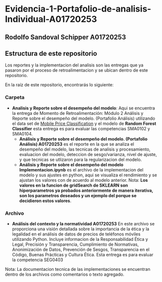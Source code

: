 # Evidencia-1-Portafolio-de-analisis-Individual-A01720253

## Rodolfo Sandoval Schipper A01720253

## Estructura de este repositorio

Los reportes y la implementacion del analisis son las entregas que ya pasaron por el proceso de retroalimentacion y se ubican dentro de este repositorio.

En la raíz de este repositorio, encontrarás lo siguiente:

### Carpeta
- **Analisis y Reporte sobre el desempeño del modelo**: Aqui se encuentra la entrega de Momento de Retroalimentación: Módulo 2 Análisis y Reporte sobre el desempeño del modelo. (Portafolio Análisis) utilizando el data set de [Mobile Price Classification](https://www.kaggle.com/datasets/iabhishekofficial/mobile-price-classification?select=train.csv) y el modelo de **Random Forest Classifier** esta entrega es para evaluar las competencias SMA0102 y SMA0104.
    - **Análisis y Reporte sobre el desempeño del modelo. (Portafolio Análisis) A01720253** es el reporte en la que se analiza el desempeño del modelo, las tecnicas de analisis y procesamiento, evaluacion del modelo, deteccion de sesgo/varianza, nivel de ajuste, y que tecnicas se utlizaron para la regularizacion del modelo.
    - **Análisis y Reporte sobre el desempeño del modelo Implementacion.ipynb** es el archivo de la implementacion del modelo y sus ajustes en python, aqui se visualiza el rendimiento y se ajustan los valores con de acuerdo al modelo anterior. Nota: **Los valores en la funcion de gridSearch de SKLEARN son hiperparametros ya probados anteriormente de manera iterativa, son los parametros deseados y un ejemplo del porque se decidieron estos valores**.

### Archivo
- **Análisis del contexto y la normatividad A01720253** En este archivo se proporciona una visión detallada sobre la importancia de la ética y la legalidad en el análisis de datos de precios de teléfonos móviles utilizando Python. Incluye informacion de la Responsabilidad Ética y Legal, Precisión y Transparencia, Cumplimiento de Normativas, Anonimización de Datos, Prevención de Sesgos, Transparencia en el Código, Buenas Prácticas y Cultura Ética. Esta entrega es para evaluar la competencia SEG0403

    
Nota: La documentacion tecnica de las implementaciones se encuentran dentro de los archivos como comentarios o texto agregado. 
